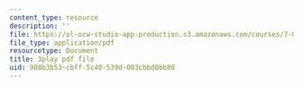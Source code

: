 ```yaml
---
content_type: resource
description: ''
file: https://ol-ocw-studio-app-production.s3.amazonaws.com/courses/7-01sc-fundamentals-of-biology-fall-2011/908b3b53cbff5c40539d003cbbd0bb80_reYwbnuhFU0.pdf
file_type: application/pdf
resourcetype: Document
title: 3play pdf file
uid: 908b3b53-cbff-5c40-539d-003cbbd0bb80
---
```

